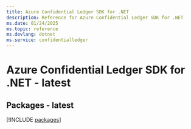 ```yaml
---
title: Azure Confidential Ledger SDK for .NET
description: Reference for Azure Confidential Ledger SDK for .NET
ms.date: 01/24/2025
ms.topic: reference
ms.devlang: dotnet
ms.service: confidentialledger
---
```

# Azure Confidential Ledger SDK for .NET - latest
## Packages - latest
[!INCLUDE [packages](confidential-ledger-index.md)]